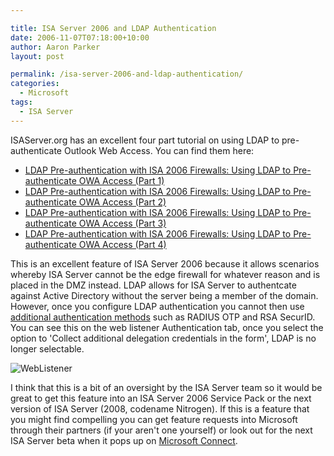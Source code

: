 ```yaml
---

title: ISA Server 2006 and LDAP Authentication
date: 2006-11-07T07:18:00+10:00
author: Aaron Parker
layout: post

permalink: /isa-server-2006-and-ldap-authentication/
categories:
  - Microsoft
tags:
  - ISA Server
---
```

ISAServer.org has an excellent four part tutorial on using LDAP to pre-authenticate Outlook Web Access. You can find them here:

  *  [LDAP Pre-authentication with ISA 2006 Firewalls: Using LDAP to Pre-authenticate OWA Access (Part 1)](http://www.isaserver.org/tutorials/LDAP-Pre-authentication-ISA-2006-Firewalls-Part1.html)
  *  [LDAP Pre-authentication with ISA 2006 Firewalls: Using LDAP to Pre-authenticate OWA Access (Part 2)](http://www.isaserver.org/tutorials/LDAP-Pre-authentication-ISA-2006-Firewalls-Part2.html)
  *  [LDAP Pre-authentication with ISA 2006 Firewalls: Using LDAP to Pre-authenticate OWA Access (Part 3)](http://www.isaserver.org/tutorials/LDAP-Pre-authentication-ISA-2006-Firewalls-Part3.html)
  *  [LDAP Pre-authentication with ISA 2006 Firewalls: Using LDAP to Pre-authenticate OWA Access (Part 4)](http://www.isaserver.org/tutorials/LDAP-Pre-authentication-ISA-2006-Firewalls-Part4.html)

This is an excellent feature of ISA Server 2006 because it allows scenarios whereby ISA Server cannot be the edge firewall for whatever reason and is placed in the DMZ instead. LDAP allows for ISA Server to authentcate against Active Directory without the server being a member of the domain. However, once you configure LDAP authentication you cannot then use [additional authentication methods](http://www.trustedaccess.info/blogs/microsoft/archive/2006/09/29/Strengthening-OWA-Authentication-with-ISA-2006-and-RSA-SecurID-.aspx) such as RADIUS OTP and RSA SecurID. You can see this on the web listener Authentication tab, once you select the option to 'Collect additional delegation credentials in the form', LDAP is no longer selectable.

![WebListener]({{site.baseurl}}/media/2006/11/1000.14.176.WebListener.png)

I think that this is a bit of an oversight by the ISA Server team so it would be great to get this feature into an ISA Server 2006 Service Pack or the next version of ISA Server (2008, codename Nitrogen). If this is a feature that you might find compelling you can get feature requests into Microsoft through their partners (if your aren't one yourself) or look out for the next ISA Server beta when it pops up on [Microsoft Connect](http://connect.microsoft.com/).
